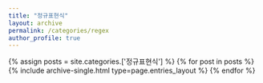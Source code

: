 ```yaml
---
title: "정규표현식"
layout: archive
permalink: /categories/regex
author_profile: true
--- 
```


{% assign posts = site.categories.['정규표현식'] %}
{% for post in posts %} {% include archive-single.html type=page.entries_layout %} {% endfor %}